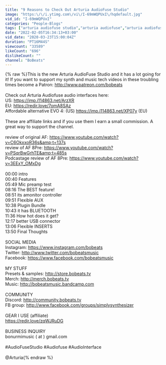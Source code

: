 ```yaml
---
title: "9 Reasons to Check Out Arturia AudioFuse Studio"
image: "https:\/\/i.ytimg.com\/vi\/I-69mWQPUxI\/hqdefault.jpg"
vid_id: "I-69mWQPUxI"
categories: "People-Blogs"
tags: ["arturia audiofuse studio","arturia audiofuse","arturia audiofuse 8pre"]
date: "2022-02-05T16:34:13+03:00"
vid_date: "2020-03-23T15:00:04Z"
duration: "PT16M44S"
viewcount: "33589"
likeCount: "696"
dislikeCount: ""
channel: "BoBeats"
---
```

{% raw %}This is the new Arturia AudioFuse Studio and it has a lot going for it! If you want to support my synth and music tech videos in these troubling times become a Patron: <a rel="nofollow" target="blank" href="http://www.patreon.com/bobeats">http://www.patreon.com/bobeats</a> <br /><br />Check out Arturia Audiofuse audio interfaces here:<br />US: <a rel="nofollow" target="blank" href="https://imp.i114863.net/ArzXR">https://imp.i114863.net/ArzXR</a><br />EU: <a rel="nofollow" target="blank" href="https://redir.love/7omA8SAz">https://redir.love/7omA8SAz</a> <br />Affordable alternative EVO 4: (US) <a rel="nofollow" target="blank" href="https://imp.i114863.net/XP07y">https://imp.i114863.net/XP07y</a> (EU) <br /><br />These are affiliate links and if you use them I earn a small commission. A great way to support the channel.<br /><br />review of original AF: <a rel="nofollow" target="blank" href="https://www.youtube.com/watch?v=C6OkxxoR36s&amp;t=137s">https://www.youtube.com/watch?v=C6OkxxoR36s&amp;t=137s</a><br />review of AF 8Pre: <a rel="nofollow" target="blank" href="https://www.youtube.com/watch?v=PSqrBwGrhTE&amp;t=485s">https://www.youtube.com/watch?v=PSqrBwGrhTE&amp;t=485s</a><br />Podcastage review of AF 8Pre: <a rel="nofollow" target="blank" href="https://www.youtube.com/watch?v=3EExY_OMxDg">https://www.youtube.com/watch?v=3EExY_OMxDg</a> <br /><br />00:00 intro<br />00:40 Features<br />05:49 Mic preamp test<br />08:16 The BEST feature!<br />08:51 its amonitor controller<br />09:51 Flexible AUX<br />10:38 Plugin Bundle<br />10:43 it has BLUETOOTH <br />11:36 How hot does it get?<br />12:17 better USB connector<br />13:06 Flexible INSERTS<br />13:50 Final Thoughts <br /><br />SOCIAL MEDIA<br />Instagram: <a rel="nofollow" target="blank" href="https://www.instagram.com/bobeats">https://www.instagram.com/bobeats</a>  <br />Twitter: <a rel="nofollow" target="blank" href="http://www.twitter.com/bobeatsmusic">http://www.twitter.com/bobeatsmusic</a>  <br />Facebook: <a rel="nofollow" target="blank" href="https://www.facebook.com/bobeatsmusic">https://www.facebook.com/bobeatsmusic</a> <br /><br />MY STUFF<br />Presets &amp; samples: <a rel="nofollow" target="blank" href="http://store.bobeats.tv">http://store.bobeats.tv</a>   <br />Merch: <a rel="nofollow" target="blank" href="http://merch.bobeats.tv">http://merch.bobeats.tv</a> <br />Music: <a rel="nofollow" target="blank" href="http://bobeatsmusic.bandcamp.com">http://bobeatsmusic.bandcamp.com</a>  <br /><br />COMMUNITY<br />Discord: <a rel="nofollow" target="blank" href="http://community.bobeats.tv">http://community.bobeats.tv</a> <br />FB group: <a rel="nofollow" target="blank" href="http://www.facebook.com/groups/simplysynthesizer">http://www.facebook.com/groups/simplysynthesizer</a>  <br /><br />GEAR I USE (affiliate)<br /><a rel="nofollow" target="blank" href="https://redir.love/zqWJRuDG">https://redir.love/zqWJRuDG</a> <br /><br />BUSINESS INQUIRY<br />bonurmimusic ( at ) gmail.com<br /><br />#AudioFuseStudio #Audiofuse #AudioInterface<br /><br />@Arturia{% endraw %}

